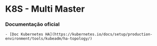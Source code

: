 # K8S - Multi Master

### Documentação oficial
    - [Doc Kubernetes HA](https://kubernetes.io/docs/setup/production-environment/tools/kubeadm/ha-topology/)
